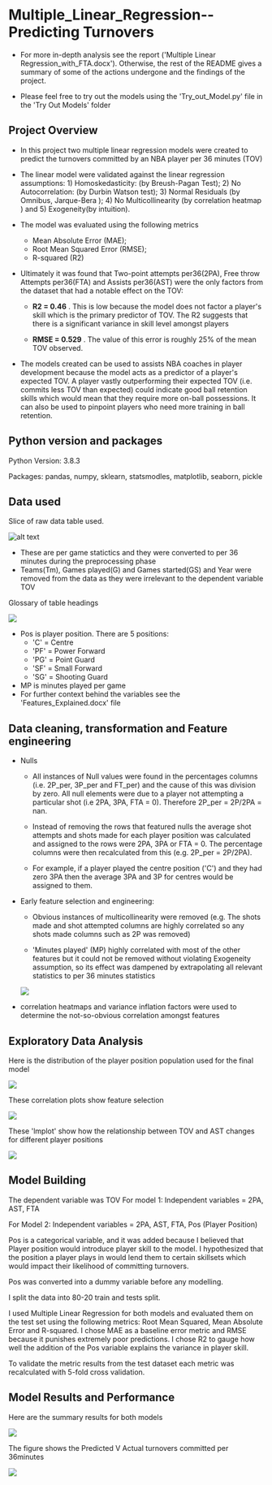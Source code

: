 # Multiple_Linear_Regression-- Predicting Turnovers 

- For more in-depth analysis see the report ('Multiple Linear Regression_with_FTA.docx'). Otherwise, the rest of the README gives a summary of some of the actions undergone and the findings of the project. 

- Please feel free to try out the models using the 'Try_out_Model.py' file in the 'Try Out Models' folder

## Project Overview
 - In this project two multiple linear regression models were created to predict the turnovers committed by an NBA player per 36 minutes (TOV)
 
 - The linear model were validated against the linear regression assumptions: 1)	Homoskedasticity: (by Breush-Pagan Test); 2)	No Autocorrelation: (by Durbin Watson test); 3)	Normal Residuals (by Omnibus, Jarque-Bera ); 4)	No Multicollinearity (by correlation heatmap ) and 5)	Exogeneity(by intuition). 

 - The model was evaluated using the following metrics        
    - Mean Absolute Error (MAE);
    - Root Mean Squared Error (RMSE); 
    - R-squared (R2)
        
        
 - Ultimately it was found that Two-point attempts per36(2PA), Free throw Attempts per36(FTA) and Assists per36(AST) were the only factors from the dataset that had a notable effect on the TOV:
 
      - **R2 = 0.46** . This is low because the model does not factor a player's skill which is the primary predictor of TOV. The R2 suggests that there is a significant variance in skill level amongst players  
        
      - **RMSE = 0.529** . The value of this error is roughly 25% of the mean TOV observed. 

- The models created can be used to assists NBA coaches in player development because the model acts as a predictor of a player's expected TOV. A player vastly outperforming their expected TOV (i.e. commits less TOV than expected) could indicate good ball retention skills which would mean that they require more on-ball possessions. It can also be used to pinpoint players who need more training in ball retention. 


## Python version and packages 
Python Version: 3.8.3

Packages: pandas, numpy, sklearn, statsmodles, matplotlib, seaborn, pickle

## Data used 

Slice of raw data table used. 

![alt text](https://github.com/favourumeh/Multiple_Linear_Regression---Predicting-Turnovers-/blob/main/Images/slice%20of%20data.png)

 - These are per game statictics and they were converted to per 36 minutes during the preprocessing phase 
 - Teams(Tm), Games played(G) and Games started(GS) and Year were removed from the data as they were irrelevant to the dependent variable TOV

Glossary of table headings

 ![](https://github.com/favourumeh/Identifying-Player-Position/blob/main/images%20dump/feature%20definitions.png)
 
 - Pos is  player position. There are 5 positions: 
    - 'C' = Centre
    - 'PF' = Power Forward
    - 'PG' = Point Guard
    - 'SF' = Small Forward
    - 'SG' = Shooting Guard
 - MP is minutes played per game
- For further context behind the variables see the 'Features_Explained.docx' file 

## Data cleaning, transformation and Feature engineering
- Nulls

    - All instances of Null values were found in the percentages columns (i.e. 2P_per, 3P_per and FT_per) and the cause of this was division by zero. All null elements were due to a player not attempting a particular shot (i.e 2PA, 3PA, FTA = 0). Therefore 2P_per = 2P/2PA = nan.  
    
    - Instead of removing the rows that featured nulls the average shot attempts and shots made for each player position was calculated and assigned to the rows were 2PA, 3PA or FTA = 0. The percentage columns were then recalculated from this (e.g. 2P_per = 2P/2PA). 
    
    - For example, if a player played the centre position ('C') and they had zero 3PA  then the average 3PA and 3P for centres would be assigned to them.
    
- Early feature selection and engineering:

    - Obvious instances of multicollinearity were removed (e.g. The shots made and shot attempted columns are highly correlated so any shots made columns such as 2P was removed)
    
    - 'Minutes played' (MP) highly correlated with most of the other features but it could not be removed without violating Exogeneity assumption, so its effect was dampened by extrapolating all relevant statistics to per 36 minutes statistics 
    
    ![](https://github.com/favourumeh/Multiple_Linear_Regression---Predicting-Turnovers-/blob/main/Images/Feature%20engineering%20and%20selection.png)
    
- correlation heatmaps and variance inflation factors were used to determine the not-so-obvious correlation amongst features 

## Exploratory Data Analysis
Here is the distribution of the player position population used for the final model

![](https://github.com/favourumeh/Multiple_Linear_Regression---Predicting-Turnovers-/blob/main/Images/Bar%20chart%20for%20player%20position%20population.png)

These correlation plots show feature selection

![](https://github.com/favourumeh/Multiple_Linear_Regression---Predicting-Turnovers-/blob/main/Images/Correlation%20plot.png)

These 'lmplot' show how the relationship between TOV and AST changes for different player positions

![](https://github.com/favourumeh/Multiple_Linear_Regression---Predicting-Turnovers-/blob/main/Images/lmplot%20for%20TOV%20v%20AST.png)

## Model Building 
The dependent variable was TOV
For model 1: Independent variables = 2PA, AST, FTA

For Model 2: Independent variables = 2PA, AST, FTA, Pos (Player Position)

Pos is a categorical variable, and it was added because I believed that Player position would introduce player skill to the model. I hypothesized that the position a player plays in would lend them to certain skillsets which would impact their likelihood of committing turnovers. 

Pos was converted into a dummy variable before any modelling.

I split the data into 80-20 train and tests split. 

I used Multiple Linear Regression for both models and evaluated them on the test set using the following metrics: Root Mean Squared, Mean Absolute Error and R-squared. I chose MAE as a baseline error metric and RMSE because it punishes extremely poor predictions. I chose R2 to gauge how well the addition of the Pos variable explains the variance in player skill.  

To validate the metric results from the test dataset each metric was recalculated with 5-fold cross validation. 


## Model Results and Performance 
Here are the summary results for both models 

![](https://github.com/favourumeh/Multiple_Linear_Regression---Predicting-Turnovers-/blob/main/Images/Model%20Summary%20result.png)

The figure shows the Predicted V Actual turnovers committed per 36minutes 

![](https://github.com/favourumeh/Multiple_Linear_Regression---Predicting-Turnovers-/blob/main/Images/Model%201--%20Predicted%20V%20Actual%20TOV.png)

